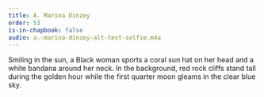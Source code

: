 ```yaml
---
title: A. Marina Dinzey
order: 53
is-in-chapbook: false
audio: a.-marina-dinzey-alt-text-selfie.m4a
---
```

Smiling in the sun, a Black woman sports a coral sun hat on her head and a white bandana around her neck. In the background, red rock cliffs stand tall during the golden hour while the first quarter moon gleams in the clear blue sky.
